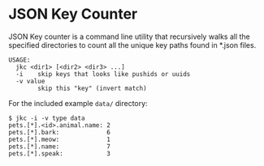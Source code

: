 # JSON Key Counter

JSON Key counter is a command line utility that recursively walks all the specified 
directories to count all the unique key paths found in *.json files.

```
USAGE:
  jkc <dir1> [<dir2> <dir3> ...]
  -i    skip keys that looks like pushids or uuids
  -v value
        skip this "key" (invert match)
```

For the included example `data/` directory:

```
$ jkc -i -v type data
pets.[*].<id>.animal.name: 2
pets.[*].bark:             6
pets.[*].meow:             1
pets.[*].name:             7
pets.[*].speak:            3
```
